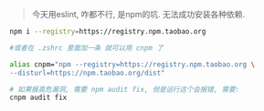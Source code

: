 > 今天用eslint, 咋都不行, 是npm的坑. 无法成功安装各种依赖.

```sh
npm i --registry=https://registry.npm.taobao.org

#或者在 .zshrc 里面加一条 就可以用 cnpm 了

alias cnpm="npm --registry=https://registry.npm.taobao.org \
--disturl=https://npm.taobao.org/dist"

# 如果报高危漏洞, 需要 npm audit fix, 但是运行这个会报错, 需要: 
cnpm audit fix
```

